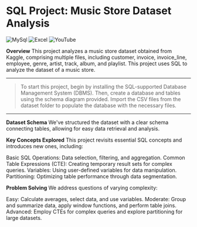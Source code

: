 # SQL Project: Music Store Dataset Analysis

![MySql](https://img.shields.io/badge/MySql-black.svg?style=for-the-badge&logo=mysql&logoColor=white)
![Excel](https://img.shields.io/badge/Excel-darkgreen.svg?style=for-the-badge&logo=x&logoColor=white)
![YouTube](https://img.shields.io/badge/YouTube-%23FF0000.svg?style=for-the-badge&logo=YouTube&logoColor=white)

**Overview**
This project analyzes a music store dataset obtained from Kaggle, comprising multiple files, including customer, invoice, invoice_line, employee, genre, artist, track, album, and playlist. This project uses SQL to analyze the dataset of a music store.

---
>To start this project, begin by installing the SQL-supported Database Management System (DBMS). Then, create a database and tables using the schema diagram provided. Import the CSV files from the dataset folder to populate the database with the necessary files.
---

**Dataset Schema**
We've structured the dataset with a clear schema connecting tables, allowing for easy data retrieval and analysis.


**Key Concepts Explored**
This project revisits essential SQL concepts and introduces new ones, including:

Basic SQL Operations: Data selection, filtering, and aggregation.
Common Table Expressions (CTE): Creating temporary result sets for complex queries.
Variables: Using user-defined variables for data manipulation.
Partitioning: Optimizing table performance through data segmentation.


**Problem Solving**
We address questions of varying complexity:

Easy: Calculate averages, select data, and use variables.
Moderate: Group and summarize data, apply window functions, and perform table joins.
Advanced: Employ CTEs for complex queries and explore partitioning for large datasets.
